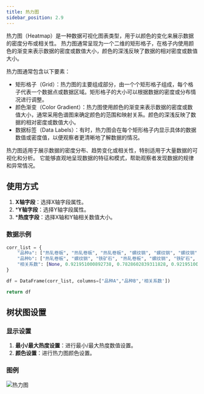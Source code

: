 ```yaml
---
title: 热力图
sidebar_position: 2.9
---
```


热力图（Heatmap）是一种数据可视化图表类型，用于以颜色的变化来展示数据的密度分布或相关性。
热力图通常呈现为一个二维的矩形格子，在格子内使用颜色的渐变来表示数据的密度或数值大小，颜色的深浅反映了数据的相对密度或数值大小。

热力图通常包含以下要素：

- 矩形格子（Grid）：热力图的主要组成部分，由一个个矩形格子组成，每个格子代表一个数据点或数据区域。矩形格子的大小可以根据数据的密度或分布情况进行调整。
- 颜色渐变（Color Gradient）：热力图使用颜色的渐变来表示数据的密度或数值大小，通常采用色谱图来确定颜色的范围和映射关系。颜色的深浅反映了数据的相对密度或数值大小。
- 数据标签（Data Labels）：有时，热力图会在每个矩形格子内显示具体的数据数值或密度值，以便观察者更清晰地了解数据的情况。

热力图适用于展示数据的密度分布、趋势变化或相关性，特别适用于大量数据的可视化和分析。
它能够直观地呈现数据的特征和模式，帮助观察者发现数据的规律和异常情况。

## 使用方式


1. **X轴字段**：选择X轴字段属性。
2. ***Y轴字段**：选择Y轴字段属性。
3. ***热度字段**：选择X轴和Y轴相关数值大小。



### 数据示例

```py
corr_list = {
    "品种a": ["热轧卷板", "热轧卷板", "热轧卷板", "螺纹钢", "螺纹钢", "螺纹钢", "铁矿石", "铁矿石", "铁矿石"],
    "品种b": ["热轧卷板", "螺纹钢", "铁矿石", "热轧卷板", "螺纹钢", "铁矿石", "热轧卷板", "螺纹钢", "铁矿石"],
    "相关系数": [None, 0.921951000892738, 0.7828602839311828, 0.921951000892738, None, 0.761299024355042, 0.7828602839311828, 0.761299024355042, None]
}

df = DataFrame(corr_list, columns=["品种A","品种B",'相关系数'])

return df
```


## 树状图设置

### 显示设置

1. **最小/最大热度设置**：进行最小/最大热度数值设置。
2. **颜色设置**：进行热力图颜色设置。  




### 图例

![热力图](./heat.png)
